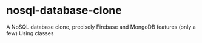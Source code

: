 # nosql-database-clone
A NoSQL database clone, precisely Firebase and MongoDB features (only a few) Using classes
